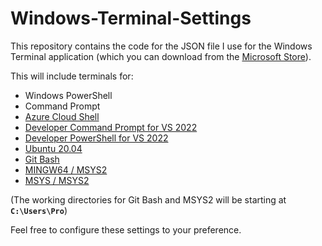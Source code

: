 # Windows-Terminal-Settings
This repository contains the code for the JSON file I use for the Windows Terminal application (which you can download from the [Microsoft Store](https://www.microsoft.com/store/productId/9N0DX20HK701)). 

This will include terminals for:
- Windows PowerShell
- Command Prompt
- [Azure Cloud Shell](https://docs.microsoft.com/en-us/azure/cloud-shell/overview)
- [Developer Command Prompt for VS 2022](https://docs.microsoft.com/en-us/visualstudio/ide/reference/command-prompt-powershell?view=vs-2022)
- [Developer PowerShell for VS 2022](https://docs.microsoft.com/en-us/visualstudio/ide/reference/command-prompt-powershell?view=vs-2022)
- [Ubuntu 20.04](https://docs.microsoft.com/en-us/windows/wsl/install)
- [Git Bash](https://git-scm.com/downloads)
- [MINGW64 / MSYS2](https://www.msys2.org/)
- [MSYS / MSYS2](https://www.msys2.org/)

(The working directories for Git Bash and MSYS2 will be starting at **`C:\Users\Pro`**)

Feel free to configure these settings to your preference. 
